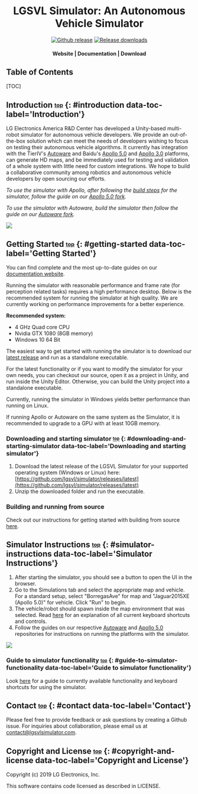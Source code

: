  <a name="top"></a><h1 align="center">LGSVL Simulator:  An Autonomous Vehicle Simulator</h1>

<div align="center">
<a href="https://github.com/lgsvl/simulator/releases/latest">
<img src="https://img.shields.io/github/release-pre/lgsvl/simulator.svg" alt="Github release" /></a>
<a href="">
<img src="https://img.shields.io/github/downloads/lgsvl/simulator/total.svg" alt="Release downloads" /></a>
</div>
<div align="center">
  <h4>
    <a href="https://lgsvlsimulator.com" style="text-decoration: none">
    Website</a>
    <span> | </span>
    <a href="https://lgsvlsimulator.com/docs" style="text-decoration: none">
    Documentation</a>
    <span> | </span>
    <a href="https://github.com/lgsvl/simulator/releases/latest" style="text-decoration: none">
    Download</a>
  </h4>
</div>

<h2> Table of Contents</h2>
[TOC]

## Introduction <sub><sup>[top](#top)</sup></sub> {: #introduction data-toc-label='Introduction'}

LG Electronics America R&D Center has developed a Unity-based multi-robot simulator for autonomous vehicle developers. 
We provide an out-of-the-box solution which can meet the needs of developers wishing to focus on testing their autonomous vehicle algorithms. 
It currently has integration with the TierIV's [Autoware](https://github.com/lgsvl/Autoware) and Baidu's [Apollo 5.0](https://github.com/lgsvl/apollo-5.0)
and [Apollo 3.0](https://github.com/lgsvl/apollo) platforms, can generate HD maps, and be immediately used for testing and validation of a whole system with little need for custom integrations. 
We hope to build a collaborative community among robotics and autonomous vehicle developers by open sourcing our efforts. 

*To use the simulator with Apollo, after following the [build steps](build-instructions.md) for the simulator, follow the guide on our [Apollo 5.0 fork](https://github.com/lgsvl/apollo-5.0.).*

*To use the simulator with Autoware, build the simulator then follow the guide on our [Autoware fork](https://github.com/lgsvl/Autoware).*

[![](images/full_size_images/readme-frontal.png)](images/readme-frontal.png)



## Getting Started <sub><sup>[top](#top)</sup></sub> {: #getting-started data-toc-label='Getting Started'}

You can find complete and the most up-to-date guides on our [documentation website](https://www.lgsvlsimulator.com/docs).

Running the simulator with reasonable performance and frame rate (for perception related tasks) requires a high performance desktop. Below is the recommended system for running the simulator at high quality. We are currently working on performance improvements for a better experience. 

**Recommended system:**

- 4 GHz Quad core CPU
- Nvidia GTX 1080 (8GB memory)
- Windows 10 64 Bit

The easiest way to get started with running the simulator is to download our [latest release](https://github.com/lgsvl/simulator/releases/latest) and run as a standalone executable.

For the latest functionality or if you want to modify the simulator for your own needs, you can checkout our source, open it as a project in Unity, and run inside the Unity Editor. Otherwise, you can build the Unity project into a standalone executable.

Currently, running the simulator in Windows yields better performance than running on Linux. 

If running Apollo or Autoware on the same system as the Simulator, it is recommended to upgrade to a GPU with at least 10GB memory.

### Downloading and starting simulator <sub><sup>[top](#top)</sup></sub> {: #downloading-and-starting-simulator data-toc-label='Downloading and starting simulator'}

1. Download the latest release of the LGSVL Simulator for your supported operating system (Windows or Linux) here: [https://github.com/lgsvl/simulator/releases/latest](https://github.com/lgsvl/simulator/releases/latest)
2. Unzip the downloaded folder and run the executable.

### Building and running from source

Check out our instructions for getting started with building from source [here](build-instructions.md).



## Simulator Instructions <sub><sup>[top](#top)</sup></sub> {: #simulator-instructions data-toc-label='Simulator Instructions'}

1. After starting the simulator, you should see a button to open the UI in the browser. 
2. Go to the Simulations tab and select the appropriate map and vehicle.  For a standard setup, select "BorregasAve" for map and "Jaguar2015XE (Apollo 5.0)" for vehicle. Click "Run" to begin.
3. The vehicle/robot should spawn inside the map environment that was selected. Read [here](keyboard-shortcuts.md) for an explanation of all current keyboard shortcuts and controls.
4. Follow the guides on our respective [Autoware](https://github.com/lgsvl/Autoware) and [Apollo 5.0](https://github.com/lgsvl/apollo-5.0) repositories for instructions on running the platforms with the simulator.

[![](images/readme-simulator.png)](images/full_size_images/readme-simulator.png)

### Guide to simulator functionality <sub><sup>[top](#top)</sup></sub> {: #guide-to-simulator-functionality data-toc-label='Guide to simulator functionality'}

Look [here](keyboard-shortcuts.md) for a guide to currently available functionality and keyboard shortcuts for using the simulator.



## Contact <sub><sup>[top](#top)</sup></sub> {: #contact data-toc-label='Contact'}

Please feel free to provide feedback or ask questions by creating a Github issue. For inquiries about collaboration, please email us at [contact@lgsvlsimulator.com](mailto:contact@lgsvlsimulator.com).



## Copyright and License <sub><sup>[top](#top)</sup></sub> {: #copyright-and-license data-toc-label='Copyright and License'}

Copyright (c) 2019 LG Electronics, Inc.

This software contains code licensed as described in LICENSE.
